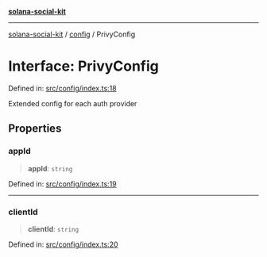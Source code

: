 [**solana-social-kit**](../../README.md)

***

[solana-social-kit](../../README.md) / [config](../README.md) / PrivyConfig

# Interface: PrivyConfig

Defined in: [src/config/index.ts:18](https://github.com/SendArcade/solana-social-starter/blob/98f94bb63d3814df24512365f6ae706d273e698f/src/config/index.ts#L18)

Extended config for each auth provider

## Properties

### appId

> **appId**: `string`

Defined in: [src/config/index.ts:19](https://github.com/SendArcade/solana-social-starter/blob/98f94bb63d3814df24512365f6ae706d273e698f/src/config/index.ts#L19)

***

### clientId

> **clientId**: `string`

Defined in: [src/config/index.ts:20](https://github.com/SendArcade/solana-social-starter/blob/98f94bb63d3814df24512365f6ae706d273e698f/src/config/index.ts#L20)
